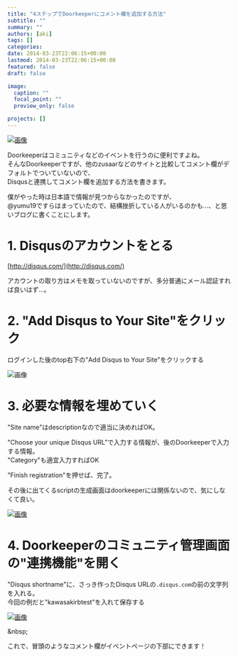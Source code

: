 ```yaml
---
title: "4ステップでDoorkeeperにコメント欄を追加する方法"
subtitle: ""
summary: ""
authors: [aki]
tags: []
categories: 
date: 2014-03-23T22:06:15+00:00
lastmod: 2014-03-23T22:06:15+00:00
featured: false
draft: false

image:
  caption: ""
  focal_point: ""
  preview_only: false

projects: []
---
```

[![画像](https://chezou.files.wordpress.com/2014/03/e382b9e382afe383aae383bce383b3e382b7e383a7e38383e38388-2014-03-23-22-22-17.png?w=650)](https://chezou.files.wordpress.com/2014/03/e382b9e382afe383aae383bce383b3e382b7e383a7e38383e38388-2014-03-23-22-22-17.png)

Doorkeeperはコミュニティなどのイベントを行うのに便利ですよね。  
そんなDoorkeeperですが、他のzusaarなどのサイトと比較してコメント欄がデフォルトでついていないので、  
Disqusと連携してコメント欄を追加する方法を書きます。

僕がやった時は日本語で情報が見つからなかったのですが、  
@yumu19ですらはまっていたので、結構挫折している人がいるのかも...、と思いブログに書くことにします。

# 1. Disqusのアカウントをとる

[http://disqus.com/](http://disqus.com/)

アカウントの取り方はメモを取っていないのですが、多分普通にメール認証すれば良いはず...。

# 2. &quot;Add Disqus to Your Site&quot;をクリック

ログインした後のtop右下の&quot;Add Disqus to Your Site&quot;をクリックする

![画像](https://chezou.files.wordpress.com/2014/03/e382b9e382afe383aae383bce383b3e382b7e383a7e38383e38388-2014-03-23-22-18-30.png?w=650)

# 3. 必要な情報を埋めていく

&quot;Site name&quot;はdescriptionなので適当に決めればOK。

&quot;Choose your unique Disqus URL&quot;で入力する情報が、後のDoorkeeperで入力する情報。  
&quot;Category&quot;も適宜入力すればOK

&quot;Finish registration&quot;を押せば、完了。

その後に出てくるscriptの生成画面はdoorkeeperには関係ないので、気にしなくて良い。

[![画像](https://chezou.files.wordpress.com/2014/03/e382b9e382afe383aae383bce383b3e382b7e383a7e38383e38388-2014-03-23-22-00-36.png?w=650)](https://chezou.files.wordpress.com/2014/03/e382b9e382afe383aae383bce383b3e382b7e383a7e38383e38388-2014-03-23-22-00-36.png)

# 4. Doorkeeperのコミュニティ管理画面の&quot;連携機能&quot;を開く

&quot;Disqus shortname&quot;に、さっき作ったDisqus URLの`.disqus.com`の前の文字列を入れる。  
今回の例だと&quot;kawasakirbtest&quot;を入れて保存する

[![画像](https://chezou.files.wordpress.com/2014/03/e382b9e382afe383aae383bce383b3e382b7e383a7e38383e38388-2014-03-23-22-04-25.png?w=650)](https://chezou.files.wordpress.com/2014/03/e382b9e382afe383aae383bce383b3e382b7e383a7e38383e38388-2014-03-23-22-04-25.png)

&amp;nbsp;

これで、冒頭のようなコメント欄がイベントページの下部にできます！



